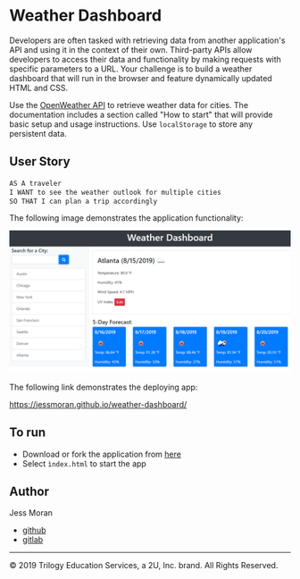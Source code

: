 # Weather Dashboard

Developers are often tasked with retrieving data from another application's API and using it in the context of their own. Third-party APIs allow developers to access their data and functionality by making requests with specific parameters to a URL. Your challenge is to build a weather dashboard that will run in the browser and feature dynamically updated HTML and CSS.

Use the [OpenWeather API](https://openweathermap.org/api) to retrieve weather data for cities. The documentation includes a section called "How to start" that will provide basic setup and usage instructions. Use `localStorage` to store any persistent data.

## User Story

```
AS A traveler
I WANT to see the weather outlook for multiple cities
SO THAT I can plan a trip accordingly
```

The following image demonstrates the application functionality:

![weather dashboard demo](./Assets/06-server-side-apis-homework-demo.png)

The following link demonstrates the deploying app:

https://jessmoran.github.io/weather-dashboard/

## To run 
- Download or fork the application from [here](https://github.com/JessMoran/weather-dashboard)
- Select ``ìndex.html`` to start the app

## Author
Jess Moran 
- [github](https://github.com/JessMoran)
- [gitlab](https://gitlab.com/jessmoran.dev)
- - -
© 2019 Trilogy Education Services, a 2U, Inc. brand. All Rights Reserved.
